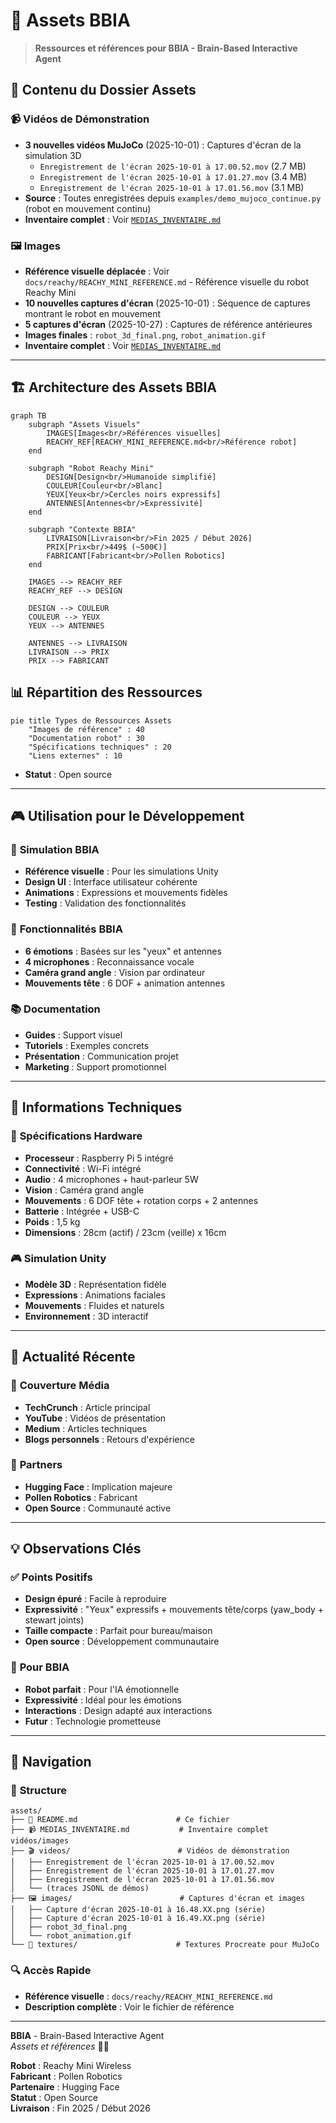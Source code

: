 # 📁 Assets BBIA

> **Ressources et références pour BBIA - Brain-Based Interactive Agent**

## 🎯 **Contenu du Dossier Assets**

### 📹 **Vidéos de Démonstration**
- **3 nouvelles vidéos MuJoCo** (2025-10-01) : Captures d'écran de la simulation 3D
  - `Enregistrement de l'écran 2025-10-01 à 17.00.52.mov` (2.7 MB)
  - `Enregistrement de l'écran 2025-10-01 à 17.01.27.mov` (3.4 MB)
  - `Enregistrement de l'écran 2025-10-01 à 17.01.56.mov` (3.1 MB)
- **Source** : Toutes enregistrées depuis `examples/demo_mujoco_continue.py` (robot en mouvement continu)
- **Inventaire complet** : Voir [`MEDIAS_INVENTAIRE.md`](./MEDIAS_INVENTAIRE.md)

### 🖼️ **Images**
- **Référence visuelle déplacée** : Voir `docs/reachy/REACHY_MINI_REFERENCE.md` - Référence visuelle du robot Reachy Mini
- **10 nouvelles captures d'écran** (2025-10-01) : Séquence de captures montrant le robot en mouvement
- **5 captures d'écran** (2025-10-27) : Captures de référence antérieures
- **Images finales** : `robot_3d_final.png`, `robot_animation.gif`
- **Inventaire complet** : Voir [`MEDIAS_INVENTAIRE.md`](./MEDIAS_INVENTAIRE.md)

---

## 🏗️ Architecture des Assets BBIA

```mermaid
graph TB
    subgraph "Assets Visuels"
        IMAGES[Images<br/>Références visuelles]
        REACHY_REF[REACHY_MINI_REFERENCE.md<br/>Référence robot]
    end
    
    subgraph "Robot Reachy Mini"
        DESIGN[Design<br/>Humanoïde simplifié]
        COULEUR[Couleur<br/>Blanc]
        YEUX[Yeux<br/>Cercles noirs expressifs]
        ANTENNES[Antennes<br/>Expressivité]
    end
    
    subgraph "Contexte BBIA"
        LIVRAISON[Livraison<br/>Fin 2025 / Début 2026]
        PRIX[Prix<br/>449$ (~500€)]
        FABRICANT[Fabricant<br/>Pollen Robotics]
    end
    
    IMAGES --> REACHY_REF
    REACHY_REF --> DESIGN
    
    DESIGN --> COULEUR
    COULEUR --> YEUX
    YEUX --> ANTENNES
    
    ANTENNES --> LIVRAISON
    LIVRAISON --> PRIX
    PRIX --> FABRICANT
```

## 📊 Répartition des Ressources

```mermaid
pie title Types de Ressources Assets
    "Images de référence" : 40
    "Documentation robot" : 30
    "Spécifications techniques" : 20
    "Liens externes" : 10
```
- **Statut** : Open source

---

## 🎮 **Utilisation pour le Développement**

### 🧠 **Simulation BBIA**
- **Référence visuelle** : Pour les simulations Unity
- **Design UI** : Interface utilisateur cohérente
- **Animations** : Expressions et mouvements fidèles
- **Testing** : Validation des fonctionnalités

### 🎯 **Fonctionnalités BBIA**
- **6 émotions** : Basées sur les "yeux" et antennes
- **4 microphones** : Reconnaissance vocale
- **Caméra grand angle** : Vision par ordinateur
- **Mouvements tête** : 6 DOF + animation antennes

### 📚 **Documentation**
- **Guides** : Support visuel
- **Tutoriels** : Exemples concrets
- **Présentation** : Communication projet
- **Marketing** : Support promotionnel

---

## 🎯 **Informations Techniques**

### 🔧 **Spécifications Hardware**
- **Processeur** : Raspberry Pi 5 intégré
- **Connectivité** : Wi-Fi intégré
- **Audio** : 4 microphones + haut-parleur 5W
- **Vision** : Caméra grand angle
- **Mouvements** : 6 DOF tête + rotation corps + 2 antennes
- **Batterie** : Intégrée + USB-C
- **Poids** : 1,5 kg
- **Dimensions** : 28cm (actif) / 23cm (veille) x 16cm

### 🎮 **Simulation Unity**
- **Modèle 3D** : Représentation fidèle
- **Expressions** : Animations faciales
- **Mouvements** : Fluides et naturels
- **Environnement** : 3D interactif

---

## 🌟 **Actualité Récente**

### 📰 **Couverture Média**
- **TechCrunch** : Article principal
- **YouTube** : Vidéos de présentation
- **Medium** : Articles techniques
- **Blogs personnels** : Retours d'expérience

### 🔗 **Partners**
- **Hugging Face** : Implication majeure
- **Pollen Robotics** : Fabricant
- **Open Source** : Communauté active

---

## 💡 **Observations Clés**

### ✅ **Points Positifs**
- **Design épuré** : Facile à reproduire
- **Expressivité** : "Yeux" expressifs + mouvements tête/corps (yaw_body + stewart joints)
- **Taille compacte** : Parfait pour bureau/maison
- **Open source** : Développement communautaire

### 🎯 **Pour BBIA**
- **Robot parfait** : Pour l'IA émotionnelle
- **Expressivité** : Idéal pour les émotions
- **Interactions** : Design adapté aux interactions
- **Futur** : Technologie prometteuse

---

## 🎯 **Navigation**

### 📁 **Structure**
```
assets/
├── 📖 README.md                      # Ce fichier
├── 📹 MEDIAS_INVENTAIRE.md           # Inventaire complet vidéos/images
├── 🎬 videos/                        # Vidéos de démonstration
│   ├── Enregistrement de l'écran 2025-10-01 à 17.00.52.mov
│   ├── Enregistrement de l'écran 2025-10-01 à 17.01.27.mov
│   ├── Enregistrement de l'écran 2025-10-01 à 17.01.56.mov
│   └── (traces JSONL de démos)
├── 🖼️ images/                        # Captures d'écran et images
│   ├── Capture d'écran 2025-10-01 à 16.48.XX.png (série)
│   ├── Capture d'écran 2025-10-01 à 16.49.XX.png (série)
│   ├── robot_3d_final.png
│   └── robot_animation.gif
└── 🎨 textures/                      # Textures Procreate pour MuJoCo
```

### 🔍 **Accès Rapide**
- **Référence visuelle** : `docs/reachy/REACHY_MINI_REFERENCE.md`
- **Description complète** : Voir le fichier de référence

---

**BBIA** - Brain-Based Interactive Agent  
*Assets et références* 📁✨

**Robot** : Reachy Mini Wireless  
**Fabricant** : Pollen Robotics  
**Partenaire** : Hugging Face  
**Statut** : Open Source  
**Livraison** : Fin 2025 / Début 2026 